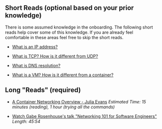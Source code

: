 ## Short Reads (optional based on your prior knowledge)
There is some assumed knowledge in the onboarding. The following short reads help cover some of this knowledge. If you are already feel comfortable in these areas feel free to skip the short reads.

* [What is an IP address?](https://www.lifewire.com/what-is-an-ip-address-2625920)

* [What is TCP? How is it different from UDP?](https://www.vpnmentor.com/blog/tcp-vs-udp/)

* [What is DNS resolution?](https://www.cloudns.net/blog/domain-name-resolution/)

* [What is a VM? How is it different from a container?](https://www.backblaze.com/blog/vm-vs-containers/)

## Long "Reads" (required)
* [A Container Networking Overview - Julia Evans](https://jvns.ca/blog/2016/12/22/container-networking/)
_Estimated Time: 15 minutes (reading), 1 hour (trying all the commands)_

* [Watch Gabe Rosenhouse's talk  "Networking 101 for Software Engineers"](https://www.youtube.com/watch?v=6_FHs_g1yw4)
_Length: 45:54_


